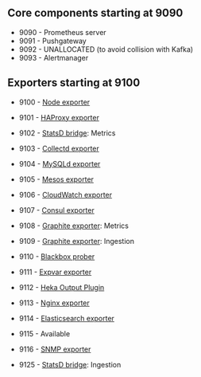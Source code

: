 ## Core components starting at 9090
* 9090 - Prometheus server
* 9091 - Pushgateway
* 9092 - UNALLOCATED (to avoid collision with Kafka)
* 9093 - Alertmanager

## Exporters starting at 9100
* 9100 - [Node exporter](http://github.com/prometheus/node_exporter)
* 9101 - [HAProxy exporter](http://github.com/prometheus/haproxy_exporter)
* 9102 - [StatsD bridge](http://github.com/prometheus/statsd_bridge): Metrics
* 9103 - [Collectd exporter](http://github.com/prometheus/collectd_exporter)
* 9104 - [MySQLd exporter](http://github.com/prometheus/mysqld_exporter)
* 9105 - [Mesos exporter](http://github.com/prometheus/mesos_exporter)
* 9106 - [CloudWatch exporter](http://github.com/prometheus/cloudwatch_exporter)
* 9107 - [Consul exporter](http://github.com/prometheus/consul_exporter)
* 9108 - [Graphite exporter](http://github.com/prometheus/graphite_exporter): Metrics
* 9109 - [Graphite exporter](http://github.com/prometheus/graphite_exporter): Ingestion
* 9110 - [Blackbox prober](/discordianfish/blackbox_prober)
* 9111 - [Expvar exporter](/docker-infra/expvar_exporter)
* 9112 - [Heka Output Plugin](/docker-infra/heka-prometheus-output)
* 9113 - [Nginx exporter](/discordianfish/nginx_exporter)
* 9114 - [Elasticsearch exporter](/docker-infra/elasticsearch_exporter)
* 9115 - Available
* 9116 - [SNMP exporter](http://github.com/prometheus/snmp_exporter)

* 9125 - [StatsD bridge](http://github.com/prometheus/statsd_bridge): Ingestion